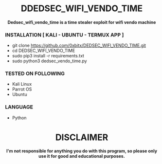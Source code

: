 <h1 align="center"> DDEDSEC_WIFI_VENDO_TIME</h1>
<h4 align="center">Dedsec_wifi_vendo_time is a time stealer exploit for wifi vendo machine </h4>

### INSTALLATION [ KALI - UBUNTU - TERMUX APP  ]
* git clone https://github.com/0xbitx/DEDSEC_WIFI_VENDO_TIME.git
* cd DEDSEC_WIFI_VENDO_TIME
* sudo pip3 install -r requirements.txt
* sudo python3 dedsec_vendo_time.py

### TESTED ON FOLLOWING
* Kali Linux 
* Parrot OS 
* Ubuntu

### LANGUAGE 
* Python

<h1 align="center"> DISCLAIMER </h1>

<h4 align="center">I'm not responsible for anything you do with this program, so please only use it for good and educational purposes. </h4>
